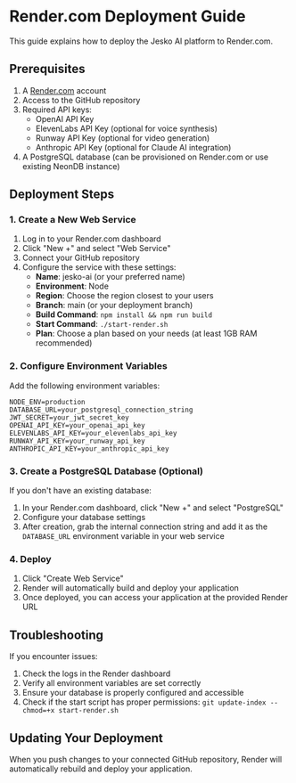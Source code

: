# Render.com Deployment Guide

This guide explains how to deploy the Jesko AI platform to Render.com.

## Prerequisites

1. A [Render.com](https://render.com) account
2. Access to the GitHub repository 
3. Required API keys:
   - OpenAI API Key
   - ElevenLabs API Key (optional for voice synthesis)
   - Runway API Key (optional for video generation)
   - Anthropic API Key (optional for Claude AI integration)
4. A PostgreSQL database (can be provisioned on Render.com or use existing NeonDB instance)

## Deployment Steps

### 1. Create a New Web Service

1. Log in to your Render.com dashboard
2. Click "New +" and select "Web Service"
3. Connect your GitHub repository
4. Configure the service with these settings:
   - **Name**: jesko-ai (or your preferred name)
   - **Environment**: Node
   - **Region**: Choose the region closest to your users
   - **Branch**: main (or your deployment branch)
   - **Build Command**: `npm install && npm run build`
   - **Start Command**: `./start-render.sh`
   - **Plan**: Choose a plan based on your needs (at least 1GB RAM recommended)

### 2. Configure Environment Variables

Add the following environment variables:

```
NODE_ENV=production
DATABASE_URL=your_postgresql_connection_string
JWT_SECRET=your_jwt_secret_key
OPENAI_API_KEY=your_openai_api_key
ELEVENLABS_API_KEY=your_elevenlabs_api_key
RUNWAY_API_KEY=your_runway_api_key
ANTHROPIC_API_KEY=your_anthropic_api_key
```

### 3. Create a PostgreSQL Database (Optional)

If you don't have an existing database:

1. In your Render.com dashboard, click "New +" and select "PostgreSQL"
2. Configure your database settings
3. After creation, grab the internal connection string and add it as the `DATABASE_URL` environment variable in your web service

### 4. Deploy

1. Click "Create Web Service"
2. Render will automatically build and deploy your application
3. Once deployed, you can access your application at the provided Render URL

## Troubleshooting

If you encounter issues:

1. Check the logs in the Render dashboard
2. Verify all environment variables are set correctly
3. Ensure your database is properly configured and accessible
4. Check if the start script has proper permissions: `git update-index --chmod=+x start-render.sh`

## Updating Your Deployment

When you push changes to your connected GitHub repository, Render will automatically rebuild and deploy your application.